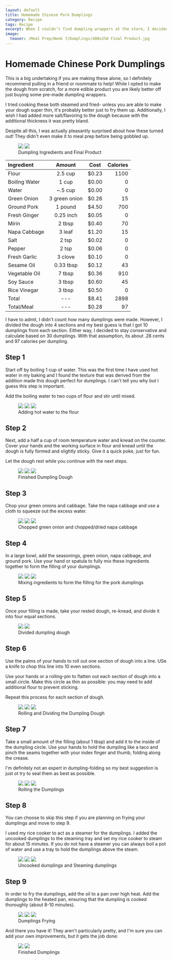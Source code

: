 ```yaml
---
layout: default
title: Homemade Chinese Pork Dumplings
category: Recipe
tags: Recipe
excerpt: When I couldn't find dumpling wrappers at the store, I decided to make some myself. 
image:
  teaser: /Meal Prep/Week 7/Dumplings/400x250 Final Product.jpg
---
```


# Homemade Chinese Pork Dumplings

This is a big undertaking if you are making these alone, so I definitely recommend pulling in a friend or roommate to help! While I opted to make the dough from scratch, for a more edible product you are likely better off just buying some pre-made dumpling wrappers. 

I tried cooking these both steamed and fried- unless you are able to make your dough super thin, it's probably better just to fry them up. Additionally, I wish I had added more salt/flavoring to the dough because with the additional thickness it was pretty bland. 

Despite all this, I was actually pleasantly surprised about how these turned out! They didn't even make it to meal prep before being gobbled up. 

<figure class="half">
  <img src="{{ site.url }}/images/Meal Prep/Week 7/Dumplings/0 Ingredients.jpg">
  <img src="{{ site.url }}//mages/Meal Prep/Week 7/Dumplings/0.5 Finished Product2.jpg">
	<figcaption>Dumpling Ingredients and Final Product</figcaption>
</figure>

**Ingredient** | **Amount** | **Cost** |   **Calories**
|:------------- |:-------------:| :-----:|   -----:|
Flour	|	2.5	cup	|	 $0.23 	|	1100
Boiling Water	|	1 cup	|	 $0.00 	|	0
Water	|	~.5 cup	|	 $0.00 	|	0
Green Onion	|	3	green onion	|	 $0.26 	|	15
Ground Pork	|	1	pound	|	 $4.50 	|	700
Fresh Ginger	|	0.25	inch	|	 $0.05 	|	0
Mirin	|	2	tbsp	|	 $0.40 	|	70
Napa Cabbage	|	3	leaf	|	 $1.20 	|	15
Salt	|	2	tsp	|	 $0.02 	|	0
Pepper	|	2	tsp	|	 $0.06 	|	0
Fresh Garlic	|	3	clove	|	 $0.10 	|	0
Sesame Oil	|	0.33	tbsp	|	 $0.12 	|	43
Vegetable Oil	|	7	tbsp	|	 $0.36 	|	910
Soy Sauce	|	3	tbsp	|	 $0.60 	|	45
Rice Vinegar	|	3	tbsp	|	 $0.50 	|	0
Total	|	---		|	 $8.41 	|	2898
Total/Meal	|	---		|	 $0.28 	|	97

I have to admit, I didn't count how many dumplings were made. However, I divided the dough into 4 sections and my best guess is that I got 10 dumplings from each section. Either way, I decided to stay conservative and calculate based on 30 dumplings. With that assumption, its about .28 cents and 97 calories per dumpling. 

<h2> Step 1 </h2>

Start off by boiling 1 cup of water. This was the first time I have used hot water in my baking and I found the texture that was derived from the addition made this dough perfect for dumplings. I can't tell you why but I guess this step is important.

Add the boiling water to two cups of flour and stir until mixed. 

<figure class="third">
  <img src="{{ site.url }}/images/Meal Prep/Week 7/Dumplings/1 Flour.jpg">
  <img src="{{ site.url }}/images/Meal Prep/Week 7/Dumplings/1.3 Make Hole.jpg">
  <img src="{{ site.url }}/images/Meal Prep/Week 7/Dumplings/1.5 Add Hot Water.jpg">
	<figcaption> Adding hot water to the flour </figcaption>
</figure>

<h2> Step 2 </h2>

Next, add a half a cup of room temperature water and knead on the counter. Cover your hands and the working surface in flour and knead until the dough is fully formed and slightly sticky. Give it a quick poke, just for fun. 

Let the dough rest while you continue with the next steps. 

<figure class="third">
  <img src="{{ site.url }}/images/Meal Prep/Week 7/Dumplings/2 MixedDough.jpg">
  <img src="{{ site.url }}/images/Meal Prep/Week 7/Dumplings/2.3 Finished Dough4.jpg">
  <img src="{{ site.url }}/images/Meal Prep/Week 7/Dumplings/2.5 Poke.jpg">
	<figcaption> Finished Dumpling Dough </figcaption>
</figure>

<h2> Step 3 </h2>

Chop your green onions and cabbage. Take the napa cabbage and use a cloth to squeeze out the excess water.  

<figure class="third">
  <img src="{{ site.url }}/images/Meal Prep/Week 7/Dumplings/3 Chopped2.jpg">
  <img src="{{ site.url }}/images/Meal Prep/Week 7/Dumplings/3.5 Dried Cabbage.jpg">
  <img src="{{ site.url }}/images/Meal Prep/Week 7/Dumplings/3.7 Chopped.jpg">
	<figcaption> Chopped green onion and chopped/dried napa cabbage </figcaption>
</figure>

<h2> Step 4 </h2>

In a large bowl, add the seasonings, green onion, napa cabbage, and ground pork. Use your hand or spatula to fully mix these ingredients together to form the filling of your dumplings. 

<figure class="third">
  <img src="{{ site.url }}/images/Meal Prep/Week 7/Dumplings/4 Mixed Ingredients 2.jpg">
  <img src="{{ site.url }}/images/Meal Prep/Week 7/Dumplings/4.3 Mixed Ingredients.jpg">
  <img src="{{ site.url }}/images/Meal Prep/Week 7/Dumplings/4.5 Mixing All Ingredients.jpg">
	<figcaption> Mixing ingredients to form the filling for the pork dumplings  </figcaption>
</figure>

<h2> Step 5 </h2>

Once your filling is made, take your rested dough, re-knead, and divide it into four equal sections. 

<figure class="half">
  <img src="{{ site.url }}/images/Meal Prep/Week 7/Dumplings/5 Rolled Dough3.jpg">
  <img src="{{ site.url }}//mages/Meal Prep/Week 7/Dumplings/5.3 Sectioned Dough.jpg">
	<figcaption>Divided dumpling dough</figcaption>
</figure>

<h2> Step 6 </h2>

Use the palms of your hands to roll out one section of dough into a line. USe a knife to chop this line into 10 even sections. 

Use your hands or a rolling-pin to flatten out each section of dough into a small circle. Make this circle as thin as possible: you may need to add additional flour to prevent sticking.

Repeat this process for each section of dough. 

<figure class="third">
  <img src="{{ site.url }}/images/Meal Prep/Week 7/Dumplings/6 Dough Line.jpg">
  <img src="{{ site.url }}/images/Meal Prep/Week 7/Dumplings/6.3 Dough Chopped Line.jpg">
  <img src="{{ site.url }}/images/Meal Prep/Week 7/Dumplings/6.5 Rolled Dough.jpg">
	<figcaption> Rolling and Dividing the Dumpling Dough </figcaption>
</figure>

<h2> Step 7 </h2>

Take a small amount of the filling (about 1 tbsp) and add it to the inside of the dumpling circle. Use your hands to hold the dumpling like a taco and pinch the seams together with your index finger and thumb, folding along the crease.

I'm definitely not an expert in dumpling-folding so my best suggestion is just ot try to seal them as best as possible. 

<figure class="third">
  <img src="{{ site.url }}/images/Meal Prep/Week 7/Dumplings/7 DumplingInside.jpg">
  <img src="{{ site.url }}/images/Meal Prep/Week 7/Dumplings/7.3 RolledDumpling.jpg">
  <img src="{{ site.url }}/images/Meal Prep/Week 7/Dumplings/7.5 Rolling Dumplings.jpg">
	<figcaption> Rolling the Dumplings </figcaption>
</figure>

<h2> Step 8 </h2>

You can choose to skip this step if you are planning on frying your dumplings and move to step 9. 

I used my rice cooker to act as a steamer for the dumplings. I added the uncooked dumplings to the steaming tray and set my rice cooker to steam for about 15 minutes. If you do not have a steamer you can always boil a pot of water and use a tray to hold the dumplings above the steam.

<figure class="third">
  <img src="{{ site.url }}/images/Meal Prep/Week 7/Dumplings/8 Uncooked Dumplings.jpg">
  <img src="{{ site.url }}/images/Meal Prep/Week 7/Dumplings/8.3 Steam1.jpg">
  <img src="{{ site.url }}/images/Meal Prep/Week 7/Dumplings/8.5 Steaming.jpg">
	<figcaption> Uncooked dumplings and Steaming dumplings </figcaption>
</figure>

<h2> Step 9 </h2>

In order to fry the dumplings, add the oil to a pan over high heat. Add the dumplings to the heated pan, ensuring that the dumpling is cooked thoroughly (about 8-10 minutes). 

<figure class="third">
  <img src="{{ site.url }}/images/Meal Prep/Week 7/Dumplings/9 Frying2.jpg">
  <img src="{{ site.url }}/images/Meal Prep/Week 7/Dumplings/9.3 Frying1.jpg">
  <img src="{{ site.url }}/images/Meal Prep/Week 7/Dumplings/9.5 Frying3.jpg">
	<figcaption> Dumplings Frying </figcaption>
</figure>

And there you have it! They aren't particularly pretty, and I'm sure you can add your own improvements, but it gets the job done:

<figure class="half">
  <img src="{{ site.url }}/images/Meal Prep/Week 7/Dumplings/10 Finished Product1.jpg">
  <img src="{{ site.url }}//mages/Meal Prep/Week 7/Dumplings/10.5 Finished Product4.jpg">
	<figcaption> Finished Dumplings </figcaption>
</figure>

